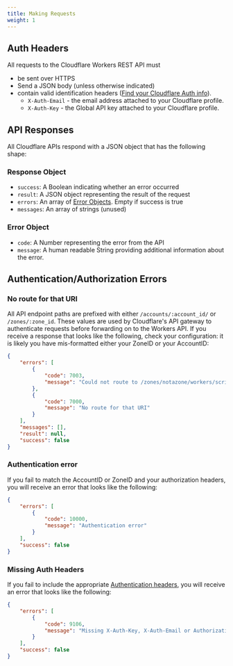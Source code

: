 ```yaml
---
title: Making Requests
weight: 1
---
```


## Auth Headers

All requests to the Cloudflare Workers REST API must

- be sent over HTTPS
- Send a JSON body (unless otherwise indicated)
- contain valid identification headers ([Find your Cloudflare Auth info](/quickstart#finding-your-cloudflare-api-keys)).
  - `X-Auth-Email` - the email address attached to your Cloudflare profile.
  - `X-Auth-Key` - the Global API key attached to your Cloudflare profile.

## API Responses

All Cloudflare APIs respond with a JSON object that has the following shape:

### Response Object

- `success`: A Boolean indicating whether an error occurred
- `result`: A JSON object representing the result of the request
- `errors`: An array of [Error Objects](#error-object). Empty if success is true
- `messages`: An array of strings (unused)

### Error Object

- `code`: A Number representing the error from the API
- `message`: A human readable String providing additional information about the error.

## Authentication/Authorization Errors

### No route for that URI

All API endpoint paths are prefixed with either `/accounts/:account_id/` or `/zones/:zone_id`. These values are used by Cloudflare's API gateway to authenticate requests before forwarding on to the Workers API. If you receive a response that looks like the following, check your configuration: it is likely you have mis-formatted either your ZoneID or your AccountID:

```json
{
    "errors": [
        {
            "code": 7003,
            "message": "Could not route to /zones/notazone/workers/script/bindings, perhaps your object identifier is invalid?"
        },
        {
            "code": 7000,
            "message": "No route for that URI"
        }
    ],
    "messages": [],
    "result": null,
    "success": false
}
```

### Authentication error

If you fail to match the AccountID or ZoneID and your authorization headers, you will receive an error that looks like the following:

```json
{
    "errors": [
        {
            "code": 10000,
            "message": "Authentication error"
        }
    ],
    "success": false
}
```

### Missing Auth Headers

If you fail to include the appropriate [Authentication headers](#auth-headers), you will receive an error that looks like the following:

```json
{
    "errors": [
        {
            "code": 9106,
            "message": "Missing X-Auth-Key, X-Auth-Email or Authorization headers"
        }
    ],
    "success": false
}
```
